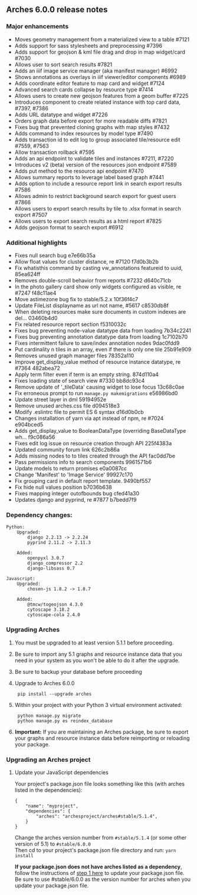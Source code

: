 Arches 6.0.0 release notes
------------------------


### Major enhancements
- Moves geometry management from a materialized view to a table #7121
- Adds support for sass stylesheets and preprocessing #7396
- Adds support for geojson & kml file drag and drop in map widget/card #7030
- Allows user to sort search results #7821
- Adds an iiif image service manager (aka manifest manager) #6992
- Shows annotations as overlays in iiif viewer/editor components #6989
- Adds coordinate editor feature to map card and widget #7124
- Advanced search cards collapse by resource type #7414
- Allows users to create new geojson features from a geom buffer #7225
- Introduces component to create related instance with top card data, #7397, #7386
- Adds URL datatype and widget #7226
- Orders graph data before export for more readable diffs #7821
- Fixes bug that prevented cloning graphs with map styles #7432
- Adds command to index resources by model type #7490
- Adds transaction id to edit log to group associated tile/resource edit #7559, #7563
- Allow transaction rollback #7595
- Adds an api endpoint to validate tiles and instances #7211, #7220 
- Introduces v2 (beta) version of the resources json endpoint #7589
- Adds put method to the resource api endpoint #7470
- Allows summary reports to leverage label based graph #7441
- Adds option to include a resource report link in search export results #7586
- Allows admin to restrict background search export for guest users #7866
- Allows users to export search results by tile to .xlsx format in search export #7507
- Allows users to export search results as a html report #7825
- Adds geojson format to search export #6912

### Additional highlights
- Fixes null search bug e7e66b35a
- Allow float values for cluster distance, re #7120 f7d0b3b2b
- Fix whatisthis command by casting vw_annotations featureid to uuid, 85ea624ff
- Removes double-scroll behavior from reports #7232 d640c71cb
- In the photo gallery card show only widgets configured as visible, re #7247 f48c11ae4
- Move astimezone bug fix to stable/5.2.x 10f36f4c7
- Update FileList displayname as url not name, #5617 c8530db8f
- When deleting resources make sure documents in custom indexes are del… 03460b4d0
- Fix related resource report section f5310032c
- Fixes bug preventing node-value datatype data from loading 7b34c2241
- Fixes bug preventing annotation datatype data from loading 1c7102b70
- Fixes intermittent failure to save/index annotation nodes  9dac0fdd9
- Put cardinality n tiles in an array, even if there is only one tile 25b91e909
- Removes unused graph manager files 78352a110
- Improve get_display_value method of resource instance datatype, re #7364 482abea72
- Apply term filter even if term is an empty string. 874d110a4
- Fixes loading state of search view #7330 bb8dc93c4
- Remove update of '_tileData' causing widget to lose focus 13c68c0ae
- Fix erroneous prompt to run `manage.py makemigrations` e56986bd0
- Update street layer in dml 59194952e
- Remove unused arches.css file d094518e3
- Modify .eslintrc file to permit ES 6 syntax d16d0b0cb
- Changes installation of yarn via apt instead of npm, re #7024 e904bced5
- Adds get_display_value to BooleanDataType (overriding BaseDataType wh… f9c086a56
- Fixes edit log issue on resource creation through API 225f4383a
- Updated community forum link 626c2b86a
- Adds missing nodes to to tiles created through the API fac0dd7be
- Pass permissions info to search components 9961571b6
- Update models to return promises e0a0087cc
- Change 'Manifest' to 'Image Service' 99927c170
- Fix grouping card in default report template. 9490bf557
- Fix hide null values position b7036b638
- Fixes mapping integer outofbounds bug cfed41a30
- Updates django and pyprind, re #7877 b7bedd7f9


### Dependency changes:
```
Python:
    Upgraded:
        django 2.2.13 -> 2.2.24
        pyprind 2.11.2 -> 2.11.3

    Added:
        openpyxl 3.0.7
        django_compressor 2.2
        django-libsass 0.7

Javascript:
    Upgraded:
        chosen-js 1.8.2 -> 1.8.7

    Added:
        @tmcw/togeojson 4.3.0
        cytoscape 3.18.2
        cytoscape-cola 2.4.0
```


### Upgrading Arches
1. You must be upgraded to at least version 5.1.1 before proceeding.

2. Be sure to import any 5.1 graphs and resource instance data that you need in your system as you won't be able to do it after the upgrade.

3. Be sure to backup your database before proceeding

4. Upgrade to Arches 6.0.0

        pip install --upgrade arches

5. Within your project with your Python 3 virtual environment activated:

        python manage.py migrate
        python manage.py es reindex_database

6. **Important:** If you are maintaining an Arches package, be sure to export your graphs and resource instance data before reimporting or reloading your package.


### Upgrading an Arches project
1. Update your JavaScript dependencies

    Your project's package.json file looks something like this (with arches listed in the dependencies):

    ```    
    {
        "name": "myproject",
        "dependencies": {
            "arches": "archesproject/arches#stable/5.1.4",
        }
    }
    ```
    Change the arches version number from `#stable/5.1.4` (or some other version of 5.1) to `#stable/6.0.0`\
    Then cd to your project's package.json file directory and run: `yarn install`

    **If your package.json does not have arches listed as a dependency**, follow the instructions of [step 1 here](https://github.com/archesproject/arches/blob/master/releases/5.1.0.md#upgrading-an-arches-project) to update your package.json file. Be sure to use #stable/6.0.0 as the version number for arches when you update your package.json file.
    
